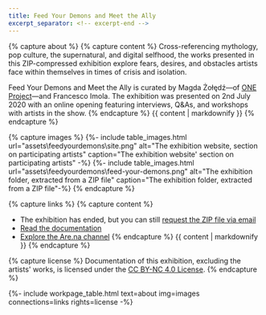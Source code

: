 ```yaml
---
title: Feed Your Demons and Meet the Ally
excerpt_separator: <!-- excerpt-end -->
---
```

{% capture about %}
{% capture content %}
Cross-referencing mythology, pop culture, the supernatural, and digital selfhood, the works presented in this ZIP-compressed exhibition explore fears, desires, and obstacles artists face within themselves in times of crisis and isolation.

Feed Your Demons and Meet the Ally is curated by Magda Żołędź—of [ONE Project](https://one-project.co.uk/)—and Francesco Imola. The exhibition was presented on 2nd July 2020 with an online opening featuring interviews, Q&As, and workshops with artists in the show.
{% endcapture %}
{{ content | markdownify }}
{% endcapture %}

{% capture images %}
{%- include table_images.html url="assets\feedyourdemons\site.png" alt="The exhibition website, section on participating artists" caption="The exhibition website' section on participating artists" -%}
{%- include table_images.html url="assets\feedyourdemons\feed-your-demons.png" alt="The exhibition folder, extracted from a ZIP file" caption="The exhibition folder, extracted from a ZIP file"-%}
{% endcapture %}

{% capture links %}
{% capture content %}
* The exhibition has ended, but you can still [request the ZIP file via email](mailto:frn.imola@gmail.com?subject=Feed%20Your%20Demons%20and%20Meet%20the%20Ally%20-%20ZIP%20File&body=Hello!)
* [Read the documentation](https://feedyourdemons.cargo.site/)
* [Explore the Are.na channel](https://www.are.na/francesco-imola-2o2ng4qooxm/feed-your-demons-and-meet-the-ally)
{% endcapture %}
{{ content | markdownify }}
{% endcapture %}

{% capture license %}
Documentation of this exhibition, excluding the artists' works, is licensed under the <a rel="license" href="https://creativecommons.org/licenses/by-nc/4.0/">CC BY-NC 4.0 License</a>.
{% endcapture %}

{%- include workpage_table.html text=about
img=images connections=links rights=license -%}
